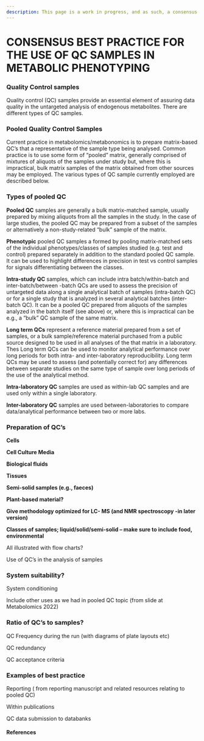 ```yaml
---
description: This page is a work in progress, and as such, a consensus of none
---
```


# CONSENSUS BEST PRACTICE FOR THE USE OF QC SAMPLES IN METABOLIC PHENOTYPING

### Quality Control samples&#x20;

Quality control (QC) samples provide an essential element of assuring data quality in the untargeted analysis of endogenous metabolites. There are different types of QC samples.&#x20;

&#x20;

### Pooled Quality Control Samples &#x20;

Current practice in metabolomics/metabonomics is to prepare matrix-based QC’s that a representative of the sample type being analysed. Common practice is to use some form of “pooled” matrix, generally comprised of mixtures of aliquots of the samples under study but, where this is impractical, bulk matrix samples of the matrix obtained from other sources may be employed. The various types of QC sample currently employed are described below. &#x20;

### Types of pooled QC&#x20;

**Pooled QC** samples are generally a bulk matrix-matched sample, usually prepared by mixing aliquots from all the samples in the study. In the case of large studies, the pooled QC may be prepared from a subset of the samples or alternatively a non-study-related “bulk” sample of the matrix. &#x20;

**Phenotypic** pooled QC samples a formed by pooling matrix-matched sets of the individual phenotypes/classes of samples studied (e.g. test and control) prepared separately in addition to the standard pooled  QC sample. It can be used to highlight differences in precision in test vs control samples for signals differentiating between the classes. &#x20;

**Intra-study QC** samples, which can include intra batch/within-batch and inter-batch/between -batch QCs are used to assess the precision of untargeted data along a single analytical batch of samples (intra-batch QC) or for a single study that is analyzed in several analytical batches  (inter-batch QC). It can be a pooled QC prepared from aliquots of the samples analyzed in the batch itself (see above) or, where this is impractical can be e.g., a “bulk” QC sample of the same matrix.&#x20;

**Long term QCs**  represent a reference material prepared from a set of samples, or a bulk sample/reference material purchased from a public source designed to be used in all analyses of the that matrix in a laboratory. Thes Long term QCs  can be used to monitor analytical performance over long periods for both intra- and inter-laboratory reproducibility. Long term QCs  may be used to assess (and potentially correct for) any differences between separate studies on the same type of sample over long periods of the use of the analytical method. &#x20;

**Intra-laboratory QC** samples are used as within-lab QC samples and are used only within a single laboratory. &#x20;

**Inter-laboratory QC** samples are used between-laboratories to compare data/analytical performance between two or more labs. &#x20;

### Preparation of QC’s&#x20;

**Cells**&#x20;

**Cell Culture Media**&#x20;

**Biological fluids**&#x20;

**Tissues**&#x20;

**Semi-solid samples (e.g., faeces)**&#x20;

**Plant-based material?**&#x20;

**Give methodology optimized for LC- MS (and NMR spectroscopy -in later version)**&#x20;

**Classes of samples; liquid/solid/semi-solid – make sure to include food, environmental**&#x20;

All illustrated with flow charts?&#x20;

Use of QC’s in the analysis of samples&#x20;

### System suitability? &#x20;

System conditioning&#x20;

Include other uses as we had in pooled QC topic (from slide at Metabolomics 2022)&#x20;

### Ratio of QC’s to samples? &#x20;

QC Frequency during the run (with diagrams of plate layouts etc)&#x20;

QC redundancy&#x20;

QC acceptance criteria&#x20;

&#x20;

### Examples of best practice &#x20;

Reporting  ( from reporting manuscript and related resources relating to pooled QC)&#x20;

Within publications&#x20;

QC data submission to databanks&#x20;

&#x20;

#### References&#x20;
